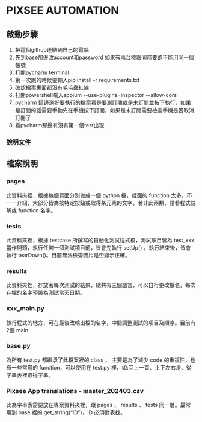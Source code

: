 # **PIXSEE AUTOMATION** 
## 啟動步驟
1. 把這個github連結到自己的電腦
2. 先到base那邊改account和password 如果有兩台機器同時要跑不能用同一個帳號
3. 打開pycharm terminal
4. 第一次跑的時候要輸入pip install -r requirements.txt
5. 確認檔案裏面都沒有毛毛蟲紅線
6. 打開powershell輸入appium --use-plugins=inspector --allow-cors
7. pycharm 這邊選好要執行的檔案看是要測訂閱或是未訂閱並按下執行，如果是訂閱的話需要手動先在手機按下訂閱，如果是未訂閱需要檢查手機是否取消訂閱了
8. 看pycharm那邊有沒有第一個test出現

### [說明文件](https://drive.google.com/drive/folders/1aXvqvS8GBj83i1jdijVb5sZESfhnSr2a?usp=drive_link)
## 檔案說明
### pages 
此資料夾裡，根據每個頁面分別做成一個 python 檔，裡面的 function 太多，不一一介紹，大部分皆為按特定按鈕或取得某元素的文字，若非此兩類，請看程式註解或 function 名字。
### tests
此資料夾裡，根據 testcase 所撰寫的自動化測試程式檔，測試項目皆為 test_xxx 當作開頭，執行任何一個測試項目前，皆會先執行 setUp() ，執行結束後，皆會執行 tearDown()。目前無法檢查圖片是否顯示正確。
### results
此資料夾裡，存放著每次測試的結果，總共有三個語言，可以自行更改檔名，每次存檔的名字預設為測試當天日期。
### xxx_main.py
執行程式的地方，可在最後改輸出檔的名字，中間調整測試的項目及順序。目前有2個 main
### base.py
為所有 test.py 都繼承了此檔案裡的 class ， 主要是為了減少 code 的重複性，也有一些常用的 function，可以使用在 test.py 裡，如:回上一頁、上下左右滑、從字串表裡取得字串。
### Pixsee App translations - master_202403.csv
此為字串表需要放在專案資料夾裡，跟 pages 、 results 、 tests 同一層。最常用到 base 裡的 get_string(“ID”)，ID 必須對表找。



